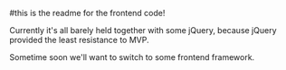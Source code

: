 #this is the readme for the frontend code!

Currently it's all barely held together with some jQuery, because jQuery provided the least resistance to MVP.

Sometime soon we'll want to switch to some frontend framework.